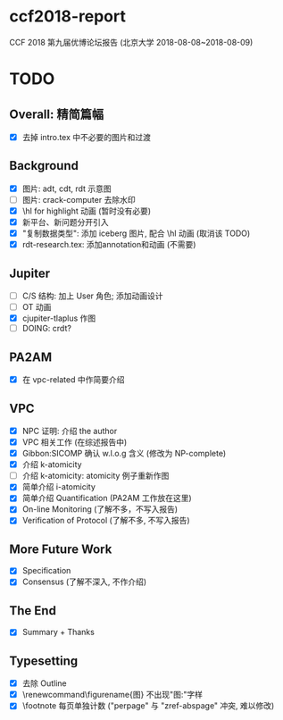 # ccf2018-report

CCF 2018 第九届优博论坛报告 (北京大学 2018-08-08~2018-08-09)

# TODO

## Overall: 精简篇幅
- [x] 去掉 intro.tex 中不必要的图片和过渡

## Background
- [x] 图片: adt, cdt, rdt 示意图
- [ ] 图片: crack-computer 去除水印
- [x] \hl for highlight 动画 (暂时没有必要)
- [x] 新平台、新问题分开引入
- [x] "复制数据类型": 添加 iceberg 图片, 配合 \hl 动画 (取消该 TODO)
- [x] rdt-research.tex: 添加annotation和动画 (不需要)

## Jupiter
- [ ] C/S 结构: 加上 User 角色; 添加动画设计
- [ ] OT 动画
- [x] cjupiter-tlaplus 作图
- [ ] DOING: crdt?

## PA2AM
- [x] 在 vpc-related 中作简要介绍

## VPC
- [x] NPC 证明: 介绍 the author
- [x] VPC 相关工作 (在综述报告中)
- [x] Gibbon:SICOMP 确认 w.l.o.g 含义 (修改为 NP-complete)
- [x] 介绍 k-atomicity
- [ ] 介绍 k-atomicity: atomicity 例子重新作图
- [x] 简单介绍 i-atomicity
- [x] 简单介绍 Quantification (PA2AM 工作放在这里)
- [x] On-line Monitoring (了解不多，不写入报告)
- [x] Verification of Protocol (了解不多, 不写入报告)

## More Future Work
- [x] Specification
- [x] Consensus (了解不深入, 不作介绍)

## The End
- [x] Summary + Thanks

## Typesetting
- [x] 去除 Outline
- [x] \renewcommand\figurename{图} 不出现"图:"字样
- [x] \footnote 每页单独计数 ("perpage" 与 "zref-abspage" 冲突, 难以修改)
